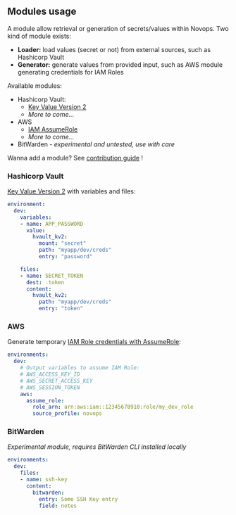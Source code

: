 ## Modules usage

A module allow retrieval or generation of secrets/values within Novops. Two kind of module exists:

- **Loader:** load values (secret or not) from external sources, such as Hashicorp Vault
- **Generator:** generate values from provided input, such as AWS module generating credentials for IAM Roles

Available modules:
- Hashicorp Vault:
  - [Key Value Version 2](https://www.vaultproject.io/docs/secrets/kv/kv-v2) 
  - _More to come..._
- AWS
  - [IAM AssumeRole](https://docs.aws.amazon.com/STS/latest/APIReference/API_AssumeRole.html)
  - _More to come..._
- BitWarden - _experimental and untested, use with care_

Wanna add a module? See [contribution guide](../CONTRIBUTING.md) !

### Hashicorp Vault

[Key Value Version 2](https://www.vaultproject.io/docs/secrets/kv/kv-v2) with variables and files:

```yaml
environment:
  dev:
    variables:
    - name: APP_PASSWORD
      value:
        hvault_kv2:
          mount: "secret"
          path: "myapp/dev/creds"
          entry: "password"

    files:
    - name: SECRET_TOKEN
      dest: .token
      content:
        hvault_kv2:
          path: "myapp/dev/creds"
          entry: "token"
```

### AWS

Generate temporary [IAM Role credentials with AssumeRole](https://docs.aws.amazon.com/STS/latest/APIReference/API_AssumeRole.html):

```yaml
environments:
  dev:
    # Output variables to assume IAM Role:
    # AWS_ACCESS_KEY_ID
    # AWS_SECRET_ACCESS_KEY
    # AWS_SESSION_TOKEN
    aws:
      assume_role:
        role_arn: arn:aws:iam::12345678910:role/my_dev_role
        source_profile: novops
```

### BitWarden

_Experimental module, requires BitWarden CLI installed locally_

```yaml
environments:
  dev:
    files: 
    - name: ssh-key
      content:
        bitwarden:
          entry: Some SSH Key entry
          field: notes
```
